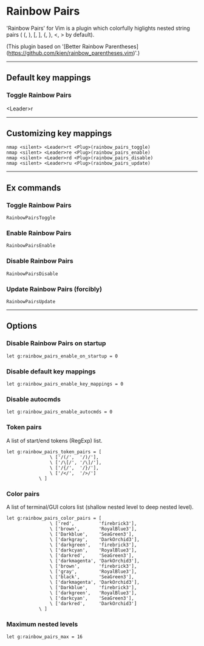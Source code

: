 # Rainbow Pairs

'Rainbow Pairs' for Vim is a plugin which colorfully higlights nested string pairs ( (, ), [, ], {, }, <, > by default).

(This plugin based on '[Better Rainbow Parentheses] (https://github.com/kien/rainbow_parentheses.vim)'.)

---

## Default key mappings

### Toggle Rainbow Pairs
\<Leader\>r

---

## Customizing key mappings

```vim
nmap <silent> <Leader>rt <Plug>(rainbow_pairs_toggle)
nmap <silent> <Leader>re <Plug>(rainbow_pairs_enable)
nmap <silent> <Leader>rd <Plug>(rainbow_pairs_disable)
nmap <silent> <Leader>ru <Plug>(rainbow_pairs_update)
```

---

## Ex commands

### Toggle Rainbow Pairs

```vim
RainbowPairsToggle
```

### Enable Rainbow Pairs

```vim
RainbowPairsEnable
```

### Disable Rainbow Pairs

```vim
RainbowPairsDisable
```

### Update Rainbow Pairs (forcibly)

```vim
RainbowPairsUpdate
```

---

## Options

### Disable Rainbow Pairs on startup

```vim
let g:rainbow_pairs_enable_on_startup = 0
```

### Disable default key mappings

```vim
let g:rainbow_pairs_enable_key_mappings = 0
```

### Disable autocmds

```vim
let g:rainbow_pairs_enable_autocmds = 0
```

### Token pairs

A list of start/end tokens (RegExp) list.

```vim
let g:rainbow_pairs_token_pairs = [
                \ ['/(/',  '/)/'],
                \ ['/\[/', '/\]/'],
                \ ['/{/',  '/}/'],
                \ ['/</',  '/>/']
            \ ]
```

### Color pairs

A list of terminal/GUI colors list (shallow nested level to deep nested level).

```vim
let g:rainbow_pairs_color_pairs = [
                \ ['red',         'firebrick3'],
                \ ['brown',       'RoyalBlue3'],
                \ ['Darkblue',    'SeaGreen3'],
                \ ['darkgray',    'DarkOrchid3'],
                \ ['darkgreen',   'firebrick3'],
                \ ['darkcyan',    'RoyalBlue3'],
                \ ['darkred',     'SeaGreen3'],
                \ ['darkmagenta', 'DarkOrchid3'],
                \ ['brown',       'firebrick3'],
                \ ['gray',        'RoyalBlue3'],
                \ ['black',       'SeaGreen3'],
                \ ['darkmagenta', 'DarkOrchid3'],
                \ ['Darkblue',    'firebrick3'],
                \ ['darkgreen',   'RoyalBlue3'],
                \ ['darkcyan',    'SeaGreen3'],
                \ ['darkred',     'DarkOrchid3']
            \ ]
```

### Maximum nested levels

```vim
let g:rainbow_pairs_max = 16
```
